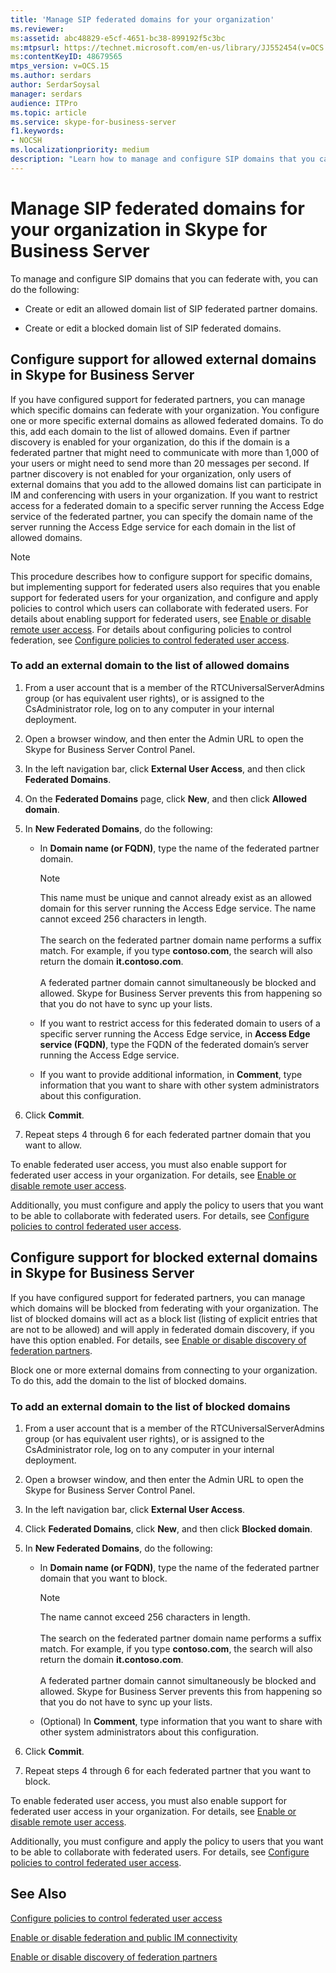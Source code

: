 ```yaml
---
title: 'Manage SIP federated domains for your organization'
ms.reviewer: 
ms:assetid: abc48829-e5cf-4651-bc38-899192f5c3bc
ms:mtpsurl: https://technet.microsoft.com/en-us/library/JJ552454(v=OCS.15)
ms:contentKeyID: 48679565
mtps_version: v=OCS.15
ms.author: serdars
author: SerdarSoysal
manager: serdars
audience: ITPro
ms.topic: article
ms.service: skype-for-business-server
f1.keywords:
- NOCSH
ms.localizationpriority: medium
description: "Learn how to manage and configure SIP domains that you can federate with,"
---
```


# Manage SIP federated domains for your organization in Skype for Business Server


To manage and configure SIP domains that you can federate with, you can do the following:

  - Create or edit an allowed domain list of SIP federated partner domains.

  - Create or edit a blocked domain list of SIP federated domains.

## Configure support for allowed external domains in Skype for Business Server

If you have configured support for federated partners, you can manage which specific domains can federate with your organization. You configure one or more specific external domains as allowed federated domains. To do this, add each domain to the list of allowed domains. Even if partner discovery is enabled for your organization, do this if the domain is a federated partner that might need to communicate with more than 1,000 of your users or might need to send more than 20 messages per second. If partner discovery is not enabled for your organization, only users of external domains that you add to the allowed domains list can participate in IM and conferencing with users in your organization. If you want to restrict access for a federated domain to a specific server running the Access Edge service of the federated partner, you can specify the domain name of the server running the Access Edge service for each domain in the list of allowed domains.

> [!NOTE]  
> This procedure describes how to configure support for specific domains, but implementing support for federated users also requires that you enable support for federated users for your organization, and configure and apply policies to control which users can collaborate with federated users. For details about enabling support for federated users, see [Enable or disable remote user access](../access-edge/enable-or-disable-remote-user-access.md). For details about configuring policies to control federation, see [Configure policies to control federated user access](../external-access-policies/configure-policies-to-control-federated-user-access.md).

### To add an external domain to the list of allowed domains

1.  From a user account that is a member of the RTCUniversalServerAdmins group (or has equivalent user rights), or is assigned to the CsAdministrator role, log on to any computer in your internal deployment.
2.  Open a browser window, and then enter the Admin URL to open the Skype for Business Server Control Panel. 
3.  In the left navigation bar, click **External User Access**, and then click **Federated Domains**.
4.  On the **Federated Domains** page, click **New**, and then click **Allowed domain**.
5.  In **New Federated Domains**, do the following:
    
      - In **Domain name (or FQDN)**, type the name of the federated partner domain.       

        > [!NOTE]  
        > This name must be unique and cannot already exist as an allowed domain for this server running the Access Edge service. The name cannot exceed 256 characters in length.<BR><br>The search on the federated partner domain name performs a suffix match. For example, if you type **contoso.com**, the search will also return the domain **it.contoso.com**.<BR><br>A federated partner domain cannot simultaneously be blocked and allowed. Skype for Business Server prevents this from happening so that you do not have to sync up your lists.
    
      - If you want to restrict access for this federated domain to users of a specific server running the Access Edge service, in **Access Edge service (FQDN)**, type the FQDN of the federated domain’s server running the Access Edge service.    
      - If you want to provide additional information, in **Comment**, type information that you want to share with other system administrators about this configuration.

6.  Click **Commit**.
7.  Repeat steps 4 through 6 for each federated partner domain that you want to allow.

To enable federated user access, you must also enable support for federated user access in your organization. For details, see [Enable or disable remote user access](../access-edge/enable-or-disable-remote-user-access.md).

Additionally, you must configure and apply the policy to users that you want to be able to collaborate with federated users. For details, see [Configure policies to control federated user access](../external-access-policies/configure-policies-to-control-federated-user-access.md).

## Configure support for blocked external domains in Skype for Business Server 

If you have configured support for federated partners, you can manage which domains will be blocked from federating with your organization. The list of blocked domains will act as a block list (listing of explicit entries that are not to be allowed) and will apply in federated domain discovery, if you have this option enabled. For details, see [Enable or disable discovery of federation partners](../access-edge/enable-or-disable-discovery-of-federation-partners.md).

Block one or more external domains from connecting to your organization. To do this, add the domain to the list of blocked domains.


### To add an external domain to the list of blocked domains

1.  From a user account that is a member of the RTCUniversalServerAdmins group (or has equivalent user rights), or is assigned to the CsAdministrator role, log on to any computer in your internal deployment.
2.  Open a browser window, and then enter the Admin URL to open the Skype for Business Server Control Panel. 
3.  In the left navigation bar, click **External User Access**.
4.  Click **Federated Domains**, click **New**, and then click **Blocked domain**.
5.  In **New Federated Domains**, do the following:
    
      - In **Domain name (or FQDN)**, type the name of the federated partner domain that you want to block.

        > [!NOTE]  
        > The name cannot exceed 256 characters in length.<BR><br>The search on the federated partner domain name performs a suffix match. For example, if you type **contoso.com**, the search will also return the domain **it.contoso.com**.<BR><br>A federated partner domain cannot simultaneously be blocked and allowed. Skype for Business Server prevents this from happening so that you do not have to sync up your lists.
   
      - (Optional) In **Comment**, type information that you want to share with other system administrators about this configuration.

6.  Click **Commit**.
7.  Repeat steps 4 through 6 for each federated partner that you want to block.

To enable federated user access, you must also enable support for federated user access in your organization. For details, see [Enable or disable remote user access](../access-edge/enable-or-disable-remote-user-access.md).

Additionally, you must configure and apply the policy to users that you want to be able to collaborate with federated users. For details, see [Configure policies to control federated user access](../external-access-policies/configure-policies-to-control-federated-user-access.md).


## See Also

[Configure policies to control federated user access](../external-access-policies/configure-policies-to-control-federated-user-access.md)  

[Enable or disable federation and public IM connectivity](../access-edge/enable-or-disable-federation-and-public-im-connectivity.md)

[Enable or disable discovery of federation partners](../access-edge/enable-or-disable-discovery-of-federation-partners.md)
  

